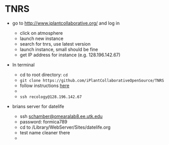 # TNRS
+ go to http://www.iplantcollaborative.org/ and log in
	+ click on atmosphere
	+ launch new instance
	+ search for tnrs, use latest version
	+ launch instance, small should be fine
	+ get IP address for instance (e.g. 128.196.142.67)

+ In terminal
	+ cd to root directory: `cd` 
	+ `git clone https://github.com/iPlantCollaborativeOpenSource/TNRS`
	+ follow instructions [here](https://github.com/iPlantCollaborativeOpenSource/TNRS/blob/master/INSTALL)
	+ 
	+ `ssh recology@128.196.142.67`

+ brians server for datelife
	+ ssh schamber@omearalab8.ee.utk.edu
	+ password: formica789
	+ cd to /Library/WebServer/Sites/datelife.org
	+ test name cleaner there
	+ 